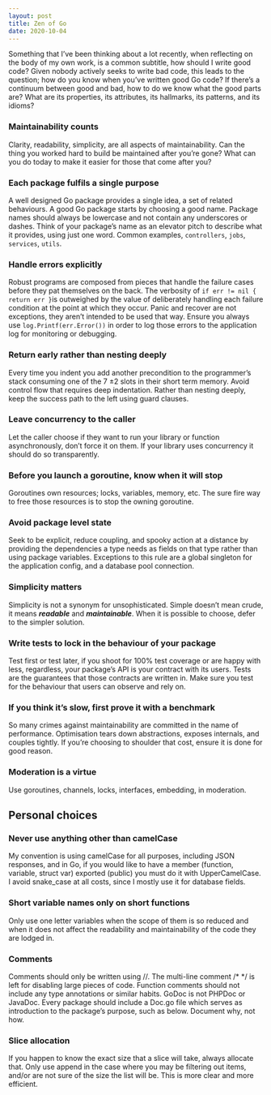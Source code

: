 ```yaml
---
layout: post
title: Zen of Go
date: 2020-10-04
---
```


Something that I’ve been thinking about a lot recently, when reflecting on the body of my own work, is a common subtitle, how should I write good code? Given nobody actively seeks to write bad code, this leads to the question; how do you know when you’ve written good Go code? If there’s a continuum between good and bad, how to do we know what the good parts are? What are its properties, its attributes, its hallmarks, its patterns, and its idioms?

### Maintainability counts

Clarity, readability, simplicity, are all aspects of maintainability. Can the thing you worked hard to build be maintained after you’re gone? What can you do today to make it easier for those that come after you?

### Each package fulfils a single purpose

A well designed Go package provides a single idea, a set of related behaviours. A good Go package starts by choosing a good name. Package names should always be lowercase and not contain any underscores or dashes. Think of your package’s name as an elevator pitch to describe what it provides, using just one word. Common examples, `controllers`, `jobs`, `services`, `utils`.

### Handle errors explicitly

Robust programs are composed from pieces that handle the failure cases before they pat themselves on the back. The verbosity of `if err != nil { return err }`is outweighed by the value of deliberately handling each failure condition at the point at which they occur. Panic and recover are not exceptions, they aren’t intended to be used that way. Ensure you always use `log.Printf(err.Error())` in order to log those errors to the application log for monitoring or debugging.

### Return early rather than nesting deeply

Every time you indent you add another precondition to the programmer’s stack consuming one of the 7 ±2 slots in their short term memory. Avoid control flow that requires deep indentation. Rather than nesting deeply, keep the success path to the left using guard clauses.

### Leave concurrency to the caller

Let the caller choose if they want to run your library or function asynchronously, don’t force it on them. If your library uses concurrency it should do so transparently.

### Before you launch a goroutine, know when it will stop

Goroutines own resources; locks, variables, memory, etc. The sure fire way to free those resources is to stop the owning goroutine.

### Avoid package level state

Seek to be explicit, reduce coupling, and spooky action at a distance by providing the dependencies a type needs as fields on that type rather than using package variables. Exceptions to this rule are a global singleton for the application config, and a database pool connection.

### Simplicity matters

Simplicity is not a synonym for unsophisticated. Simple doesn’t mean crude, it means **_readable_** and **_maintainable_**. When it is possible to choose, defer to the simpler solution.

### Write tests to lock in the behaviour of your package

Test first or test later, if you shoot for 100% test coverage or are happy with less, regardless, your package’s API is your contract with its users. Tests are the guarantees that those contracts are written in. Make sure you test for the behaviour that users can observe and rely on.

### If you think it’s slow, first prove it with a benchmark

So many crimes against maintainability are committed in the name of performance. Optimisation tears down abstractions, exposes internals, and couples tightly. If you’re choosing to shoulder that cost, ensure it is done for good reason.

### Moderation is a virtue

Use goroutines, channels, locks, interfaces, embedding, in moderation.

## Personal choices

### Never use anything other than camelCase

My convention is using camelCase for all purposes, including JSON responses, and in Go, if you would like to have a member (function, variable, struct var) exported (public) you must do it with UpperCamelCase. I avoid snake_case at all costs, since I mostly use it for database fields.

### Short variable names only on short functions

Only use one letter variables when the scope of them is so reduced and when it does not affect the readability and maintainability of the code they are lodged in.

### Comments

Comments should only be written using //. The multi-line comment /* */ is left for disabling large pieces of code. Function comments should not include any type annotations or similar habits. GoDoc is not PHPDoc or JavaDoc. Every package should include a Doc.go file which serves as introduction to the package’s purpose, such as below. Document why, not how.

### Slice allocation

If you happen to know the exact size that a slice will take, always allocate that. Only use append in the case where you may be filtering out items, and/or are not sure of the size the list will be. This is more clear and more efficient.